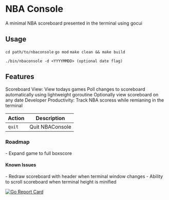 # NBA Console
A minimal NBA scoreboard presented in the terminal using gocui

## Usage 
`cd path/to/nbaconsole`
`go mod`
`make clean && make build`
```
./bin/nbaconsole -d <YYYYMMDD> (optional date flag)
```

## Features
Scoreboard View: View todays games
Poll changes to scoreboard automatically using lightweight goroutine
Optionally view scoreboard on any date
Developer Productivity: Track NBA scoress while remianing in the terminal

Action|Description
------|---------------|
`quit`|Quit NBAConsole

### Roadmap
\- Expand game to full boxscore

#### Known Issues
\- Redraw scoreboard with header when terminal window changes
\- Ability to scroll scoreboard when terminal height is minified

[![Go Report Card](https://goreportcard.com/badge/github.com/connorvanderhook/nbaconsole?style=flat-square)](https://goreportcard.com/report/github.com/connorvanderhook/nbaconsole)